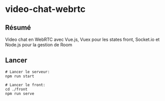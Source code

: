 # video-chat-webrtc

## Résumé
Video chat en WebRTC avec Vue.js, Vuex pour les states front, Socket.io et Node.js pour la gestion de Room

## Lancer
```
# Lancer le serveur:
npm run start

# Lancer le front:
cd ./front
npm run serve
```
